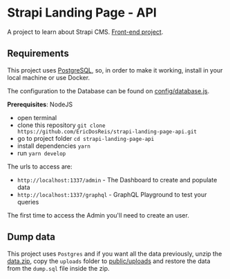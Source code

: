 # Strapi Landing Page - API

A project to learn about Strapi CMS. [Front-end project](https://github.com/EricDosReis/strapi-landing-page-api).

## Requirements

This project uses [PostgreSQL](https://www.postgresql.org/), so, in order to make it working, install in your local machine or use Docker.

The configuration to the Database can be found on [config/database.js](config/database.js).

**Prerequisites**: NodeJS

* open terminal
* clone this repository `git clone https://github.com/EricDosReis/strapi-landing-page-api.git`
* go to project folder `cd strapi-landing-page-api`
* install dependencies `yarn`
* run `yarn develop`

The urls to access are:

- `http://localhost:1337/admin` - The Dashboard to create and populate data
- `http://localhost:1337/graphql` - GraphQL Playground to test your queries

The first time to access the Admin you'll need to create an user.

## Dump data

This project uses `Postgres` and if you want all the data previously, unzip the [data.zip](data.zip), copy the `uploads` folder to [public/uploads](public/uploads) and restore the data from the `dump.sql` file inside the zip.
